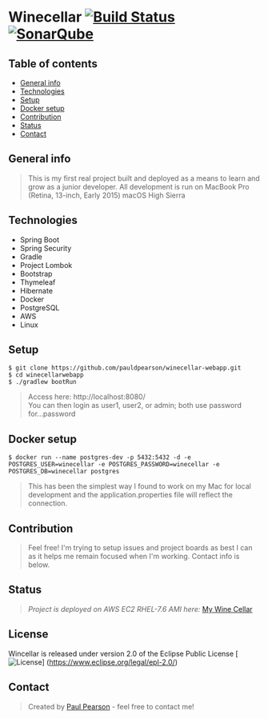 # Winecellar [![Build Status](https://codebuild.us-east-2.amazonaws.com/badges?uuid=eyJlbmNyeXB0ZWREYXRhIjoiQ0xsMER4WjIrL08rTForL2NFQ3hkSzhtVkNkWkQ2YkVsblhCbjlSYW53U3UvRklmajhNVm5nMWg5US9iUnQ1dmxubHdtUkd5S1dWYVIrNHNxWTF1M2VRPSIsIml2UGFyYW1ldGVyU3BlYyI6ImFlV3gzV0lGSmpTVDBhQzIiLCJtYXRlcmlhbFNldFNlcmlhbCI6MX0%3D&branch=master)](https://aws.amazon.com/console/) [![SonarQube](https://sonarcloud.io/api/project_badges/measure?project=pauldpearson_winecellar-webapp&metric=alert_status)](https://sonarcloud.io/dashboard?id=pauldpearson_winecellar-webapp)

## Table of contents
* [General info](#general-info)
* [Technologies](#technologies)
* [Setup](#setup)
* [Docker setup](#docker-setup)
* [Contribution](#contribution)
* [Status](#status)
* [Contact](#contact)

## General info
> This is my first real project built and deployed as a means to learn and grow as a junior developer.
> All development is run on MacBook Pro (Retina, 13-inch, Early 2015) macOS High Sierra

## Technologies
* Spring Boot
* Spring Security
* Gradle
* Project Lombok
* Bootstrap
* Thymeleaf
* Hibernate
* Docker
* PostgreSQL
* AWS
* Linux

## Setup
```
$ git clone https://github.com/pauldpearson/winecellar-webapp.git
$ cd winecellarwebapp
$ ./gradlew bootRun
```
> Access here: http://localhost:8080/ <br/> You can then login as user1, user2, or admin; both use password for...password

## Docker setup

```
$ docker run --name postgres-dev -p 5432:5432 -d -e POSTGRES_USER=winecellar -e POSTGRES_PASSWORD=winecellar -e POSTGRES_DB=winecellar postgres
```
> This has been the simplest way I found to work on my Mac for local development and the application.properties file will reflect the connection.

## Contribution
> Feel free!  I'm trying to setup issues and project boards as best I can as it helps me remain focused when I'm working.  Contact info is below.

## Status
> *Project is deployed on AWS EC2 RHEL-7.6 AMI here:*
[My Wine Cellar](http://www.mywinecellar.info)

## License 
Wincellar is released under version 2.0 of the Eclipse Public License
[![License](https://img.shields.io/badge/License-EPL%202.0-red.svg)] (https://www.eclipse.org/legal/epl-2.0/)

## Contact
> Created by [Paul Pearson](mailto:paul.darlington.pearson@gmail.com) - feel free to contact me!
